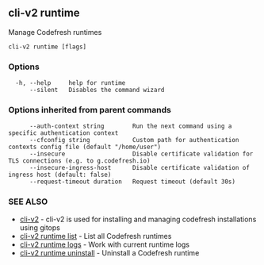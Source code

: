 ## cli-v2 runtime

Manage Codefresh runtimes

```
cli-v2 runtime [flags]
```

### Options

```
  -h, --help     help for runtime
      --silent   Disables the command wizard
```

### Options inherited from parent commands

```
      --auth-context string        Run the next command using a specific authentication context
      --cfconfig string            Custom path for authentication contexts config file (default "/home/user")
      --insecure                   Disable certificate validation for TLS connections (e.g. to g.codefresh.io)
      --insecure-ingress-host      Disable certificate validation of ingress host (default: false)
      --request-timeout duration   Request timeout (default 30s)
```

### SEE ALSO

* [cli-v2](cli-v2.md)	 - cli-v2 is used for installing and managing codefresh installations using gitops
* [cli-v2 runtime list](cli-v2_runtime_list.md)	 - List all Codefresh runtimes
* [cli-v2 runtime logs](cli-v2_runtime_logs.md)	 - Work with current runtime logs
* [cli-v2 runtime uninstall](cli-v2_runtime_uninstall.md)	 - Uninstall a Codefresh runtime

